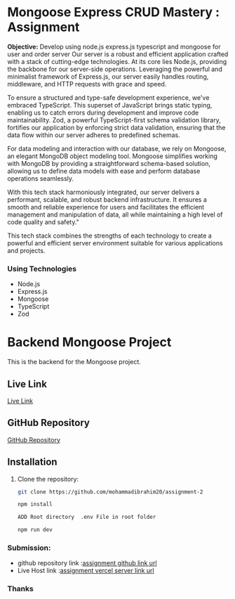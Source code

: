 # Mongoose Express CRUD Mastery : Assignment

**Objective:** Develop using node.js express.js typescript and mongoose for user and order server
Our server is a robust and efficient application crafted with a stack of cutting-edge technologies. At its core lies Node.js, providing the backbone for our server-side operations. Leveraging the powerful and minimalist framework of Express.js, our server easily handles routing, middleware, and HTTP requests with grace and speed.

To ensure a structured and type-safe development experience, we've embraced TypeScript. This superset of JavaScript brings static typing, enabling us to catch errors during development and improve code maintainability. Zod, a powerful TypeScript-first schema validation library, fortifies our application by enforcing strict data validation, ensuring that the data flow within our server adheres to predefined schemas.

For data modeling and interaction with our database, we rely on Mongoose, an elegant MongoDB object modeling tool. Mongoose simplifies working with MongoDB by providing a straightforward schema-based solution, allowing us to define data models with ease and perform database operations seamlessly.

With this tech stack harmoniously integrated, our server delivers a performant, scalable, and robust backend infrastructure. It ensures a smooth and reliable experience for users and facilitates the efficient management and manipulation of data, all while maintaining a high level of code quality and safety."

This tech stack combines the strengths of each technology to create a powerful and efficient server environment suitable for various applications and projects.

### Using Technologies

- Node.js
- Express.js
- Mongoose
- TypeScript
- Zod

# Backend Mongoose Project

This is the backend for the Mongoose project.

## Live Link

[Live Link](https://backend-mongoose.onrender.com)

## GitHub Repository

[GitHub Repository](https://github.com/readul-islam/Assignment-Backend)

## Installation

1. Clone the repository:

   ```bash
   git clone https://github.com/mohammadibrahim20/assignment-2
   ```

   ```bash
   npm install
   ```

   ```bash
   ADD Root directory  .env File in root folder
   ```

   ```bash
   npm run dev
   ```

### **Submission:**

- github repository link :[assignment github link url](https://github.com/mohammadibrahim20/assignment-2)
- Live Host link :[assignment vercel server link url](https://assignment-2-eosin.vercel.app/)

### **Thanks**
